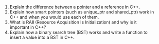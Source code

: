 1. Explain the difference between a pointer and a reference in C++.
2. Explain how smart pointers (such as unique_ptr and shared_ptr) work in C++ and when you would use each of them.
3. What is RAII (Resource Acquisition Is Initialization) and why is it important in C++?
4. Explain how a binary search tree (BST) works and write a function to insert a value into a BST in C++.